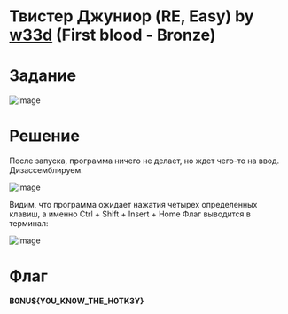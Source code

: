 # Твистер Джуниор (RE, Easy) by [w33d](https://github.com/w3irdd) (First blood - Bronze)

# Задание

![image](https://github.com/rolegiv/CTF-Writeups/assets/147992165/20a42ecb-1622-49a3-9cdc-3218085cb068)


# Решение

После запуска, программа ничего не делает, но ждет чего-то на ввод. Дизассемблируем.

![image](https://github.com/rolegiv/CTF-Writeups/assets/147992165/41069be2-b7ef-4c1b-a957-ea1df87cefb5)

Видим, что программа ожидает нажатия четырех определенных клавиш, а именно
Ctrl + Shift + Insert + Home
Флаг выводится в терминал:

![image](https://github.com/rolegiv/CTF-Writeups/assets/147992165/3f81ab50-0c4c-4d20-8935-a2ded5498e6d)

# Флаг
**B0NU${Y0U_KN0W_THE_H0TK3Y}**
